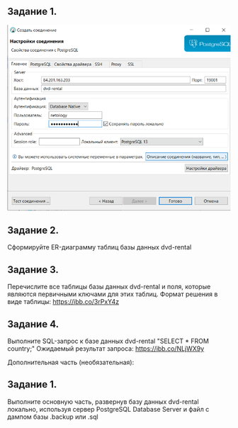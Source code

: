 ## Задание 1.

![Создайте новое соединение в DBeaver и подключите облачную базу данных dvd-rental](https://github.com/GezhinOleg/SQL_34/blob/main/DZ-1/%D0%94%D0%971_1%20%D0%BF%D0%BE%D0%B4%D0%BA%D0%BB%D1%8E%D1%87%D0%B5%D0%BD%D0%B8%D0%B5.png)
  
## Задание 2.
Сформируйте ER-диаграмму таблиц базы данных dvd-rental

## Задание 3.
Перечислите все таблицы базы данных dvd-rental и поля, которые являются первичными ключами для этих таблиц. Формат решения в виде таблицы: https://ibb.co/3rPxY4z

## Задание 4.
Выполните SQL-запрос к базе данных dvd-rental "SELECT * FROM country;"
Ожидаемый результат запроса: https://ibb.co/NLjWX9y

Дополнительная часть (необязательная):

## Задание 1.
 Выполните основную часть, развернув базу данных dvd-rental локально, используя сервер PostgreSQL Database Server и файл с дампом базы .backup или .sql
